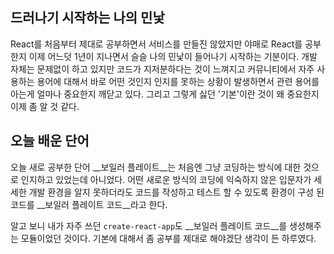 ## 드러나기 시작하는 나의 민낯
React를 처음부터 제대로 공부하면서 서비스를 만들진 않았지만
야매로 React를 공부한지 이제 어느덧 1년이 지나면서 슬슬 나의 민낯이 들어나기 시작하는 기분이다.
개발 자체는 문제없이 하고 있지만 코드가 지저분하다는 것이 느껴지고
커뮤니티에서 자주 사용하는 용어에 대해서 바로 어떤 것인지 인지를 못하는 상황이 발생하면서
관련 용어를 아는게 얼마나 중요한지 깨닫고 있다.
그리고 그렇게 싫던 '기본'이란 것이 왜 중요한지 이제 좀 알 것 같다.

## 오늘 배운 단어
오늘 새로 공부한 단어 __보일러 플레이트__는 처음엔 그냥 코딩하는 방식에 대한 것으로 인지하고 있었는데 아니었다.
어떤 새로운 방식의 코딩에 익숙하지 않은 입문자가 세세한 개발 환경을 알지 못하더라도 코드를 작성하고 테스트 할 수 있도록 환경이 구성 된 코드를 __보일러 플레이트 코드__라고 한다.

알고 보니 내가 자주 쓰던 `create-react-app`도 __보일러 플레이트 코드__를 생성해주는 모듈이었던 것이다.
기본에 대해서 좀 공부를 제대로 해야겠단 생각이 든 하루였다.